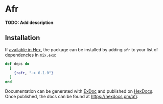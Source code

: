 # Afr

**TODO: Add description**

## Installation

If [available in Hex](https://hex.pm/docs/publish), the package can be installed
by adding `afr` to your list of dependencies in `mix.exs`:

```elixir
def deps do
  [
    {:afr, "~> 0.1.0"}
  ]
end
```

Documentation can be generated with [ExDoc](https://github.com/elixir-lang/ex_doc)
and published on [HexDocs](https://hexdocs.pm). Once published, the docs can
be found at <https://hexdocs.pm/afr>.

